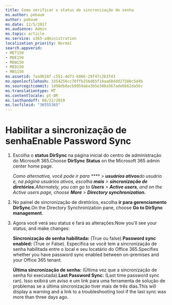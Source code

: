 ```yaml
---
title: Como verificar o status de sincronização de senha
ms.author: pebaum
author: pebaum
ms.date: 12/5/2017
ms.audience: Admin
ms.topic: article
ms.service: o365-administration
localization_priority: Normal
search.appverid:
- MET150
- MOE150
- MEW150
- MED150
- MBS150
ms.assetid: 7aa9628f-c551-4d73-b966-29f47c2b3f43
ms.openlocfilehash: 3354256cc70ffb256d65f18aa68ddd27588c5d4b
ms.sourcegitcommit: 1d98db8acb9959aba3b5e308a567ade6b62da56c
ms.translationtype: MT
ms.contentlocale: pt-BR
ms.lasthandoff: 08/22/2019
ms.locfileid: "36555365"
---
```

# <a name="enable-password-sync"></a><span data-ttu-id="f56f7-102">Habilitar a sincronização de senha</span><span class="sxs-lookup"><span data-stu-id="f56f7-102">Enable Password Sync</span></span>

1.  <span data-ttu-id="f56f7-103">Escolha o **status DirSync** na página inicial do centro de administração do Microsoft 365.</span><span class="sxs-lookup"><span data-stu-id="f56f7-103">Choose **DirSync Status** on the Microsoft 365 admin center home page.</span></span> 
    
     <span data-ttu-id="f56f7-104">*Como alternativa, você pode ir para \*\*\*\* \> **usuários ativos**do usuário e, na página usuários ativos, escolha **mais** \> **sincronização de diretórios.***</span><span class="sxs-lookup"><span data-stu-id="f56f7-104">*Alternately, you can go to **Users** \> **Active users**, and on the Active users page, choose **More** \> **Directory synchronization.***</span></span> 
    
2. <span data-ttu-id="f56f7-105">No painel de sincronização de diretórios, escolha **ir para gerenciamento DirSync**.</span><span class="sxs-lookup"><span data-stu-id="f56f7-105">On the Directory Synchronization pane, choose **Go to DirSync management**.</span></span> 
    
3. <span data-ttu-id="f56f7-106">Agora você verá seu status e fará as alterações:</span><span class="sxs-lookup"><span data-stu-id="f56f7-106">Now you'll see your status, and make changes:</span></span>
    
    <span data-ttu-id="f56f7-107">**Sincronização de senha habilitada:** (True ou false).</span><span class="sxs-lookup"><span data-stu-id="f56f7-107">**Password sync enabled:** (True or False).</span></span> <span data-ttu-id="f56f7-108">Especifica se você tem a sincronização de senha habilitada entre o local e seu locatário do Office 365.</span><span class="sxs-lookup"><span data-stu-id="f56f7-108">Specifies whether you have password sync enabled between on-premises and your Office 365 tenant.</span></span> 
    
    <span data-ttu-id="f56f7-109">**Última sincronização de senha:** (Última vez que a sincronização de senha foi executada).</span><span class="sxs-lookup"><span data-stu-id="f56f7-109">**Last Password Sync:** (Last time password sync ran).</span></span> <span data-ttu-id="f56f7-110">Isso exibirá um aviso e um link para uma ferramenta de solução de problemas se a última sincronização tiver mais de três dias.</span><span class="sxs-lookup"><span data-stu-id="f56f7-110">This will display a warning and a link to a troubleshooting tool if the last sync was more than three days ago.</span></span> 
    

